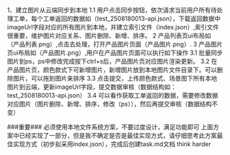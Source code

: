 1、建立图片从云端同步到本地
1.1 用户点击同步按钮，依次请求当前用户所有待处理工单，每个工单返回的数据如（test_2508180013-api.json），下载返回数据中imageUrl字段对应的所有图片到本地，并建立索引文件（index.json）,索引文件很重要，维护图片对应关系、图片删除、新增、排序。
2 产品列表页ui布局如（产品列表.png）,点击去处理，打开产品图片页面（产品图片.png）.
3 产品图片页ui布局如（产品图片.png）,用户在产品图片页面可以执行如下操作
3.1 批量同步图片到ps，ps中修改完成按下ctrl+s后，产品图片页对应图片渲染更新。
3.2 在产品图片页，颜色款式下可新增图片，新增图片放到本地图片文件目录下。可以删除图片，可以拖到图片来排序
3.3 点击提交，上传颜色款式、场景图下所有本地图片到云端，更新imageUrl字段，提交数据审核（数据结构如：test_2508180013-api.json）
3.4 可以看作获取工单返回的数据，需要修改数据对应图片（图片删除、新增、排序，修改（ps）），然后再提交审核（数据结构不变）

###重要### 必须使用本地文件系统方案，不要过度设计，满足功能即可
上面方案中已经实现了一部分，但是我不确定是否是最佳实现方式，请仔细思考此方案最佳实现方式（初步拟采用index.json），完成后创建task.md文档 think harder